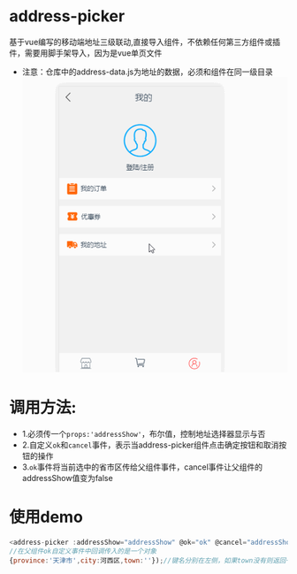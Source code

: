 # address-picker
基于vue编写的移动端地址三级联动,直接导入组件，不依赖任何第三方组件或插件，需要用脚手架导入，因为是vue单页文件
* 注意：仓库中的address-data.js为地址的数据，必须和组件在同一级目录
![avatar](/picker.gif)
# 调用方法:
* 1.必须传一个`props:'addressShow'`，布尔值，控制地址选择器显示与否
* 2.自定义`ok`和`cancel`事件，表示当address-picker组件点击确定按钮和取消按钮的操作
* 3.`ok`事件将当前选中的省市区传给父组件事件，cancel事件让父组件的addressShow值变为false
# 使用demo
```javascript
<address-picker :addressShow="addressShow" @ok="ok" @cancel="addressShow=false"></address-picker>
//在父组件ok自定义事件中回调传入的是一个对象
{province:'天津市',city:河西区,town:''});//键名分别在左侧，如果town没有则返回一个空字符串
